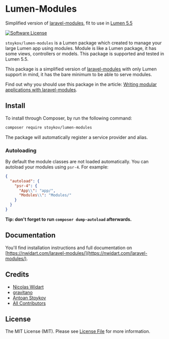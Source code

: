 # Lumen-Modules

Simplified version of [laravel-modules](https://github.com/nWidart/laravel-modules), fit to use in [Lumen 5.5](https://lumen.laravel.com/)

[![Software License](https://img.shields.io/badge/license-MIT-brightgreen.svg?style=flat-square)](LICENSE.md)

`stoykov/lumen-modules` is a Lumen package which created to manage your large Lumen app using modules. Module is like a Lumen package, it has some views, controllers or models. This package is supported and tested in Lumen 5.5.

This package is a simplified version of [laravel-modules](https://github.com/nWidart/laravel-modules) with only Lumen support in mind, it has the bare minimum to be able to serve modules.

Find out why you should use this package in the article: [Writing modular applications with laravel-modules](https://nicolaswidart.com/blog/writing-modular-applications-with-laravel-modules).

## Install

To install through Composer, by run the following command:

``` bash
composer require stoykov/lumen-modules
```

The package will automatically register a service provider and alias.

### Autoloading

By default the module classes are not loaded automatically. You can autoload your modules using `psr-4`. For example:

``` json
{
  "autoload": {
    "psr-4": {
      "App\\": "app/",
      "Modules\\": "Modules/"
    }
  }
}
```

**Tip: don't forget to run `composer dump-autoload` afterwards.**

## Documentation

You'll find installation instructions and full documentation on [https://nwidart.com/laravel-modules/](https://nwidart.com/laravel-modules/).

## Credits

- [Nicolas Widart](https://github.com/nwidart)
- [gravitano](https://github.com/gravitano)
- [Antoan Stoykov](https://github.com/stoykov)
- [All Contributors](https://github.com/nWidart/laravel-modules/contributors)


## License

The MIT License (MIT). Please see [License File](LICENSE.md) for more information.

